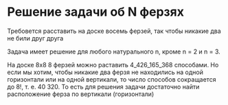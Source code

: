 # Решение задачи об N ферзях

Требовeтся расставить на доске  восемь ферзей, так чтобы никакие два не били друг друга

Задача имеет решение для любого натурального n, кроме n = 2 и n = 3.

На доске 8x8 8 ферзей можно раставить 4_426_165_368 способами. Но если мы хотим,
чтобы никакие два ферзя не находились на одной горизонтали или на одной
вертикали, то число способов сокращается до 8!, т. е. 40 320. То есть для решения задачи 
достаточно найти расположение ферза по вертикали (горизонтали)